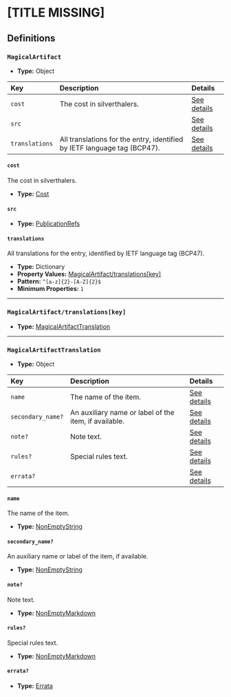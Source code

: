 # [TITLE MISSING]

## Definitions

### <a name="MagicalArtifact"></a> `MagicalArtifact`

- **Type:** Object

Key | Description | Details
:-- | :-- | :--
`cost` | The cost in silverthalers. | <a href="#MagicalArtifact/cost">See details</a>
`src` |  | <a href="#MagicalArtifact/src">See details</a>
`translations` | All translations for the entry, identified by IETF language tag (BCP47). | <a href="#MagicalArtifact/translations">See details</a>

#### <a name="MagicalArtifact/cost"></a> `cost`

The cost in silverthalers.

- **Type:** <a href="./_Item.md#Cost">Cost</a>

#### <a name="MagicalArtifact/src"></a> `src`

- **Type:** <a href="../../source/_PublicationRef.md#PublicationRefs">PublicationRefs</a>

#### <a name="MagicalArtifact/translations"></a> `translations`

All translations for the entry, identified by IETF language tag (BCP47).

- **Type:** Dictionary
- **Property Values:** <a href="#MagicalArtifact/translations[key]">MagicalArtifact/translations[key]</a>
- **Pattern:** `^[a-z]{2}-[A-Z]{2}$`
- **Minimum Properties:** `1`

---

### <a name="MagicalArtifact/translations[key]"></a> `MagicalArtifact/translations[key]`

- **Type:** <a href="#MagicalArtifactTranslation">MagicalArtifactTranslation</a>

---

### <a name="MagicalArtifactTranslation"></a> `MagicalArtifactTranslation`

- **Type:** Object

Key | Description | Details
:-- | :-- | :--
`name` | The name of the item. | <a href="#MagicalArtifactTranslation/name">See details</a>
`secondary_name?` | An auxiliary name or label of the item, if available. | <a href="#MagicalArtifactTranslation/secondary_name">See details</a>
`note?` | Note text. | <a href="#MagicalArtifactTranslation/note">See details</a>
`rules?` | Special rules text. | <a href="#MagicalArtifactTranslation/rules">See details</a>
`errata?` |  | <a href="#MagicalArtifactTranslation/errata">See details</a>

#### <a name="MagicalArtifactTranslation/name"></a> `name`

The name of the item.

- **Type:** <a href="../../_NonEmptyString.md#NonEmptyString">NonEmptyString</a>

#### <a name="MagicalArtifactTranslation/secondary_name"></a> `secondary_name?`

An auxiliary name or label of the item, if available.

- **Type:** <a href="../../_NonEmptyString.md#NonEmptyString">NonEmptyString</a>

#### <a name="MagicalArtifactTranslation/note"></a> `note?`

Note text.

- **Type:** <a href="../../_NonEmptyString.md#NonEmptyMarkdown">NonEmptyMarkdown</a>

#### <a name="MagicalArtifactTranslation/rules"></a> `rules?`

Special rules text.

- **Type:** <a href="../../_NonEmptyString.md#NonEmptyMarkdown">NonEmptyMarkdown</a>

#### <a name="MagicalArtifactTranslation/errata"></a> `errata?`

- **Type:** <a href="../../source/_Erratum.md#Errata">Errata</a>
